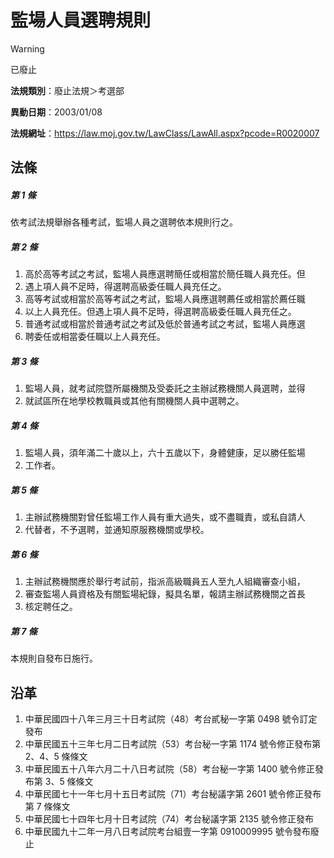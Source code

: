 # 監場人員選聘規則


> [!WARNING]
> 已廢止


**法規類別**：廢止法規＞考選部

**異動日期**：2003/01/08  

**法規網址**：https://law.moj.gov.tw/LawClass/LawAll.aspx?pcode=R0020007



## 法條
##### 第 1 條
依考試法規舉辦各種考試，監場人員之選聘依本規則行之。

##### 第 2 條
1. 高於高等考試之考試，監場人員應選聘簡任或相當於簡任職人員充任。但
1. 遇上項人員不足時，得選聘高級委任職人員充任之。
1. 高等考試或相當於高等考試之考試，監場人員應選聘薦任或相當於薦任職
1. 以上人員充任。但遇上項人員不足時，得選聘高級委任職人員充任之。
1. 普通考試或相當於普通考試之考試及低於普通考試之考試，監場人員應選
1. 聘委任或相當委任職以上人員充任。

##### 第 3 條
1. 監場人員，就考試院暨所屬機關及受委託之主辦試務機關人員選聘，並得
1. 就試區所在地學校教職員或其他有關機關人員中選聘之。

##### 第 4 條
1. 監場人員，須年滿二十歲以上，六十五歲以下，身體健康，足以勝任監場
1. 工作者。

##### 第 5 條
1. 主辦試務機關對曾任監場工作人員有重大過失，或不盡職責，或私自請人
1. 代替者，不予選聘，並通知原服務機關或學校。

##### 第 6 條
1. 主辦試務機關應於舉行考試前，指派高級職員五人至九人組織審查小組，
1. 審查監場人員資格及有關監場紀錄，擬具名單，報請主辦試務機關之首長
1. 核定聘任之。

##### 第 7 條
本規則自發布日施行。

## 沿革
1. 中華民國四十八年三月三十日考試院（48）考台貳秘一字第 0498 號令訂定發布
1. 中華民國五十三年七月二日考試院（53）考台秘一字第 1174 號令修正發布第 2、4、5  條條文
1. 中華民國五十八年六月二十八日考試院（58）考台秘一字第 1400 號令修正發布第 3、5 條條文
1. 中華民國七十一年七月十五日考試院（71）考台秘議字第 2601 號令修正發布第 7  條條文
1. 中華民國七十四年七月十日考試院（74）考台秘議字第 2135 號令修正發布
1. 中華民國九十二年一月八日考試院考台組壹一字第 0910009995 號令發布廢止
